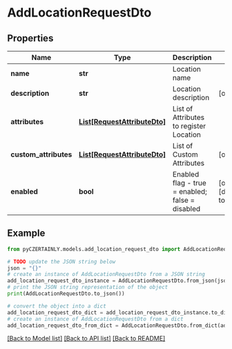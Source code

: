 # AddLocationRequestDto


## Properties

Name | Type | Description | Notes
------------ | ------------- | ------------- | -------------
**name** | **str** | Location name | 
**description** | **str** | Location description | [optional] 
**attributes** | [**List[RequestAttributeDto]**](RequestAttributeDto.md) | List of Attributes to register Location | 
**custom_attributes** | [**List[RequestAttributeDto]**](RequestAttributeDto.md) | List of Custom Attributes | [optional] 
**enabled** | **bool** | Enabled flag - true &#x3D; enabled; false &#x3D; disabled | [optional] [default to False]

## Example

```python
from pyCZERTAINLY.models.add_location_request_dto import AddLocationRequestDto

# TODO update the JSON string below
json = "{}"
# create an instance of AddLocationRequestDto from a JSON string
add_location_request_dto_instance = AddLocationRequestDto.from_json(json)
# print the JSON string representation of the object
print(AddLocationRequestDto.to_json())

# convert the object into a dict
add_location_request_dto_dict = add_location_request_dto_instance.to_dict()
# create an instance of AddLocationRequestDto from a dict
add_location_request_dto_from_dict = AddLocationRequestDto.from_dict(add_location_request_dto_dict)
```
[[Back to Model list]](../README.md#documentation-for-models) [[Back to API list]](../README.md#documentation-for-api-endpoints) [[Back to README]](../README.md)


